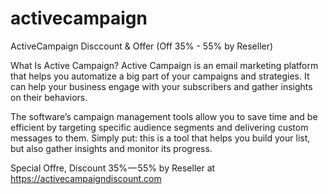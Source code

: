 # activecampaign
ActiveCampaign Disccount &amp; Offer (Off 35% - 55% by Reseller)


What Is Active Campaign?
Active Campaign is an email marketing platform that helps you automatize a big part of your campaigns and strategies. It can help your business engage with your subscribers and gather insights on their behaviors.

The software’s campaign management tools allow you to save time and be efficient by targeting specific audience segments and delivering custom messages to them. Simply put: this is a tool that helps you build your list, but also gather insights and monitor its progress.

Special Offre, Discount 35% — 55% by Reseller at https://activecampaigndiscount.com
